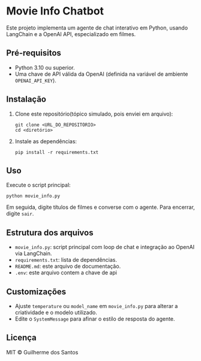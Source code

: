 # Movie Info Chatbot

Este projeto implementa um agente de chat interativo em Python, usando LangChain e a OpenAI API, especializado em filmes.

## Pré-requisitos

- Python 3.10 ou superior.  
- Uma chave de API válida da OpenAI (definida na variável de ambiente `OPENAI_API_KEY`).

## Instalação

1. Clone este repositório(tópico simulado, pois enviei em arquivo):  
   ```
   git clone <URL_DO_REPOSITÓRIO>
   cd <diretório>
   ```
2. Instale as dependências:  
   ```
   pip install -r requirements.txt
   ```

## Uso

Execute o script principal:
```
python movie_info.py
```

Em seguida, digite títulos de filmes e converse com o agente. Para encerrar, digite `sair`.

## Estrutura dos arquivos

- `movie_info.py`: script principal com loop de chat e integração ao OpenAI via LangChain.  
- `requirements.txt`: lista de dependências.  
- `README.md`: este arquivo de documentação.
- `.env`: este arquivo contem a chave de api

## Customizações

- Ajuste `temperature` ou `model_name` em `movie_info.py` para alterar a criatividade e o modelo utilizado.  
- Edite o `SystemMessage` para afinar o estilo de resposta do agente.

## Licença

MIT © Guilherme dos Santos
